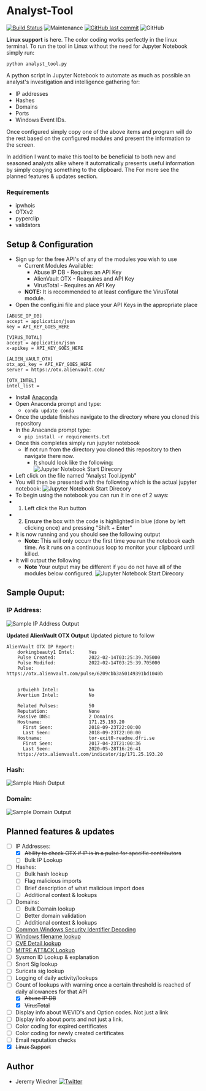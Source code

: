 # Analyst-Tool
[![Build Status](https://img.shields.io/badge/platform-Windows%20%7C%20Linux-blue.svg)](https://shields.io/)
![Maintenance](https://img.shields.io/maintenance/yes/2022.svg?style=flat-square)
[![GitHub last commit](https://img.shields.io/github/last-commit/cybersheepdog/Analyst-Tool.svg?style=flat-square)](https://github.com/cybersheepdog/Analyst-Tool/commit/master)
![GitHub](https://img.shields.io/github/license/cybersheepdog/Analyst-Tool)

**Linux support** is here. The color coding works perfectly in the linux terminal. To run the tool in Linux without the need for Jupyter Notebook simply run:
```
python analyst_tool.py
```


A python script in Jupyter Notebook to automate as much as possible an analyst's investigation and intelligence gathering for:
- IP addresses
- Hashes
- Domains
- Ports
- Windows Event IDs.  

Once configured simply copy one of the above items and program will do the rest based on the configured modules and present the information to the screen. 

In addition I want to make this tool to be beneficial to both new and seasoned analysts alike where it automatically presents useful information by simply copying something to the clipboard. The For more see the planned features & updates section.

### Requirements
- ipwhois
- OTXv2
- pyperclip
- validators

## Setup & Configuration
- Sign up for the free API's of any of the modules you wish to use
     - Current Modules Available:
          - Abuse IP DB - Requires an API Key
          - AlienVault OTX - Reaquires and API Key
          - VirusTotal - Requires an API Key
     - **NOTE:**  It is recommended to at least configure the VirusTotal module.
- Open the config.ini file and place your API Keys in the appropriate place
```
[ABUSE_IP_DB]
accept = application/json
key = API_KEY_GOES_HERE

[VIRUS_TOTAL]
accept = application/json
x-apikey = API_KEY_GOES_HERE

[ALIEN_VAULT_OTX]
otx_api_key = API_KEY_GOES_HERE
server = https://otx.alienvault.com/

[OTX_INTEL]
intel_list =
```
- Install [Anaconda](https://www.anaconda.com/products/individual)
- Open Anaconda prompt and type:
     - ```conda update conda```
- Once the update finishes navigate to the directory where you cloned this repository
- In the Anacanda prompt type:
     - ```pip install -r requirements.txt```
- Once this completes simply run jupyter notebook
     - If not run from the directory you cloned this repository to then navigate there now.
          - It should look like the following:
![Jupyter Notebook Start Direcory](/graphics/start_directory.png)
- Left click on the file named "Analyst Tool.ipynb"
- You will then be presented with the following which is the actual jupyter notebook:
![Jupyter Notebook Start Direcory](/graphics/run.png)
- To begin using the notebook you can run it in one of 2 ways:
- 1. Left click the Run button
- 2. Ensure the box with the code is highlighted in blue (done by left clicking once) and pressing "Shift + Enter"
- It is now running and you should see the following output
     - **Note:** This will only occurr the first time you run the notebook each time.  As it runs on a continuous loop to monitor your clipboard until killed.
- It will output the following
     - **Note** Your output may be different if you do not have all of the modules below configured.
![Jupyter Notebook Start Direcory](/graphics/1st_run.png)


## Sample Ouput:
### IP Address:

![Sample IP Address Output](/graphics/ip.png)

**Updated AlienVault OTX Output** Updated picture to follow
```
AlienVault OTX IP Report:
	dorkingbeauty1 Intel:     Yes
	Pulse Created:            2022-02-14T03:25:39.705000
	Pulse Modifed:            2022-02-14T03:25:39.705000
	Pulse:                    https://otx.alienvault.com/pulse/6209cbb3a50149391bd1040b


	pr0viehh Intel:           No
	Avertium Intel:           No

	Related Pulses:           50
	Reputation:               None
	Passive DNS:              2 Domains
	Hostname:                 171.25.193.20
	  First Seen:             2018-09-23T22:00:00
	  Last Seen:              2018-09-23T22:00:00
	Hostname:                 tor-exit0-readme.dfri.se
	  First Seen:             2017-04-23T21:00:36
	  Last Seen:              2020-05-28T16:26:41
	https://otx.alienvault.com/indicator/ip/171.25.193.20
```

### Hash:

![Sample Hash Output](/graphics/hash.png)

### Domain:

![Sample Domain Output](/graphics/domain.png)

## Planned features & updates
- [ ] IP Addresses:
     - [X] ~~Ability to check OTX if IP is in a pulse for specific contributors~~
     - [ ] Bulk IP Lookup
- [ ] Hashes:
     - [ ] Bulk hash lookup
     - [ ] Flag malicious imports
     - [ ] Brief description of what malicious import does
     - [ ] Additional context & lookups
- [ ]  Domains:
     - [ ] Bulk Domain lookup
     - [ ] Better domain validation
     - [ ] Additional context & lookups
- [ ] [Common Windows Security Identifier Decoding](https://docs.microsoft.com/en-us/windows/security/identity-protection/access-control/security-identifiers)
- [ ] [Windows filename lookup](https://www.echotrail.io/)
- [ ] [CVE Detail lookup](https://nvd.nist.gov/vuln/detail/CVE-2022-23307)
- [ ] [MITRE ATT&CK Lookup](https://attack.mitre.org/)
- [ ] Sysmon ID Lookup & explanation
- [ ] Snort Sig lookup
- [ ] Suricata sig lookup
- [ ] Logging of daily activity/lookups
- [ ] Count of lookups with warning once a certain threshold is reached of daily allowances for that API
     - [X] ~~Abuse IP DB~~
     - [X] ~~VirusTotal~~
- [ ] Display info about WEVID's and Option codes.  Not just a link
- [ ] Display info about ports and not just a link.
- [ ] Color coding for expired certificates
- [ ] Color coding for newly created certificates
- [ ] Email reputation checks
- [X] ~~Linux Support~~

## Author
* Jeremy Wiedner   [![Twitter](https://img.shields.io/twitter/follow/JeremyWiedner?style=social)](https://twitter.com/JeremyWiedner)

